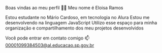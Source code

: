 Boas vindas ao meu perfil 💙💙
Meu nome é Eloisa Ramos

Estou estudante no Mário Cardoso, em tecnologia no Alura
Estou me desenvolvendo na linguagem JavaScript
Utilizo esse espaço para minha organização e compartilhamento dos meu projetos desenvolvidos

Você pode entrar em contato comigo 📫
00001099384503@al.educacao.sp.gov.br
